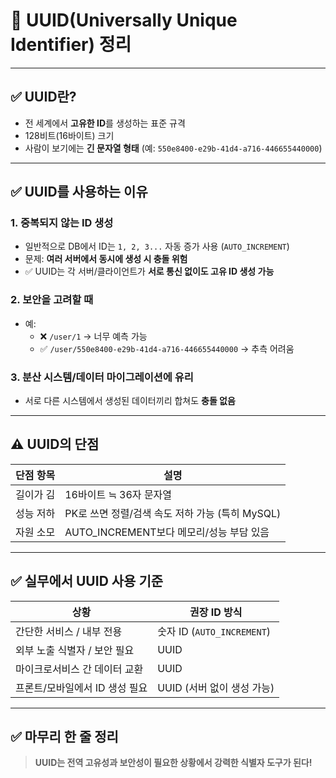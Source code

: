 # 📌 UUID(Universally Unique Identifier) 정리

---

## ✅ UUID란?

- 전 세계에서 **고유한 ID**를 생성하는 표준 규격
- 128비트(16바이트) 크기
- 사람이 보기에는 **긴 문자열 형태** (예: `550e8400-e29b-41d4-a716-446655440000`)

---

## ✅ UUID를 사용하는 이유

### 1. **중복되지 않는 ID 생성**
- 일반적으로 DB에서 ID는 `1, 2, 3...` 자동 증가 사용 (`AUTO_INCREMENT`)
- 문제: **여러 서버에서 동시에 생성 시 충돌 위험**
- ✅ UUID는 각 서버/클라이언트가 **서로 통신 없이도 고유 ID 생성 가능**

### 2. **보안을 고려할 때**
- 예:  
  - ❌ `/user/1` → 너무 예측 가능  
  - ✅ `/user/550e8400-e29b-41d4-a716-446655440000` → 추측 어려움

### 3. **분산 시스템/데이터 마이그레이션에 유리**
- 서로 다른 시스템에서 생성된 데이터끼리 합쳐도 **충돌 없음**

---

## ⚠️ UUID의 단점

| 단점 항목            | 설명 |
|-----------------------|------|
| 길이가 김              | 16바이트 ≒ 36자 문자열 |
| 성능 저하             | PK로 쓰면 정렬/검색 속도 저하 가능 (특히 MySQL) |
| 자원 소모             | AUTO_INCREMENT보다 메모리/성능 부담 있음 |

---

## ✅ 실무에서 UUID 사용 기준

| 상황                              | 권장 ID 방식       |
|-----------------------------------|--------------------|
| 간단한 서비스 / 내부 전용          | 숫자 ID (`AUTO_INCREMENT`) |
| 외부 노출 식별자 / 보안 필요        | UUID               |
| 마이크로서비스 간 데이터 교환       | UUID               |
| 프론트/모바일에서 ID 생성 필요      | UUID (서버 없이 생성 가능) |

---

## ✅ 마무리 한 줄 정리

> **UUID는 전역 고유성과 보안성이 필요한 상황에서 강력한 식별자 도구가 된다!**

